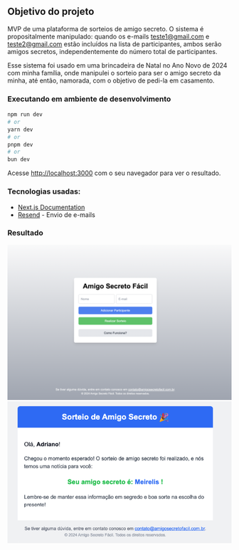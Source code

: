 
## Objetivo do projeto
MVP de uma plataforma de sorteios de amigo secreto. O sistema é propositalmente manipulado: quando os e-mails teste1@gmail.com e teste2@gmail.com estão incluídos na lista de participantes, ambos serão amigos secretos, independentemente do número total de participantes.

Esse sistema foi usado em uma brincadeira de Natal no Ano Novo de 2024 com minha família, onde manipulei o sorteio para ser o amigo secreto da minha, até então, namorada, com o objetivo de pedi-la em casamento.

### Executando em ambiente de desenvolvimento

```bash
npm run dev
# or
yarn dev
# or
pnpm dev
# or
bun dev
```

Acesse [http://localhost:3000](http://localhost:3000) com o seu navegador para ver o resultado.


### Tecnologias usadas: 
- [Next.js Documentation](https://nextjs.org/docs)
- [Resend](https://resend.com/nextjs) - Envio de e-mails

### Resultado
![Visual web](print.png "Visual web")
![Visual e-mail](print-email.png "Visual e-mail")
